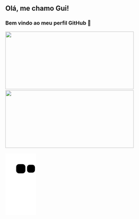 ## Olá, me chamo Gui! 
### Bem vindo ao meu perfil GitHub 👋

<div style = align: "center">
<a href="https://github.com/guifreiberger">
<img height="180em" width="400em" src="https://github-readme-stats.vercel.app/api/top-langs/?username=guifreiberger&layout=compact&langs_count=7&theme=dracula"/>
<img height="180em" width="400em" src="https://github-readme-stats.vercel.app/api?username=guifreiberger&show_icons=true&theme=dracula&include_all_commits=true&count_private=true"/>
</div>

![Snake animation](https://github.com/guifreiberger/guifreiberger/blob/output/github-contribution-grid-snake.svg)

